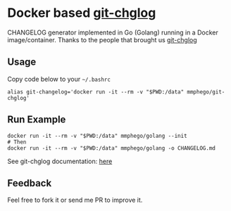 # Docker based [git-chglog](https://github.com/git-chglog/git-chglog)

CHANGELOG generator implemented in Go (Golang) running in a Docker image/container.
Thanks to the people that brought us [git-chglog](https://github.com/git-chglog/git-chglog)

## Usage
Copy code below to your `~/.bashrc`

```shell
alias git-changelog='docker run -it --rm -v "$PWD:/data" mmphego/git-chglog'
```

## Run Example

```shell
docker run -it --rm -v "$PWD:/data" mmphego/golang --init
# Then
docker run -it --rm -v "$PWD:/data" mmphego/golang -o CHANGELOG.md
```

See git-chglog documentation: [here](https://github.com/git-chglog/git-chglog/blob/master/README.md)

## Feedback

Feel free to fork it or send me PR to improve it.
